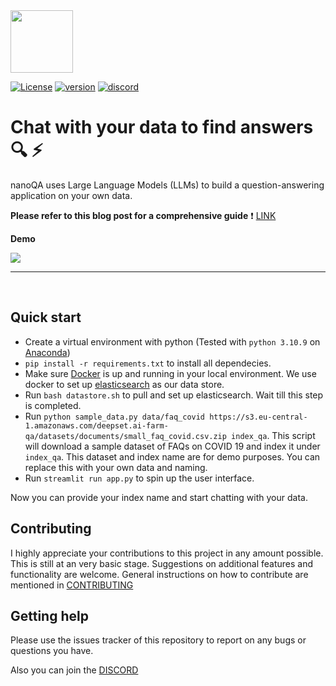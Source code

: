 <!-- # nanoQA -->
<img src="./utils/logo.jpg" height="100">

[![License](https://img.shields.io/badge/License-Apache%202.0-blue.svg)](https://github.com/miranthajayatilake/kudle/blob/main/LICENSE) [![version](https://img.shields.io/badge/version-0.2-yellow)]() [![discord](https://img.shields.io/badge/chat-discord-blueviolet)](https://discord.gg/Pu2YJDzScZ)



# Chat with your data to find answers :mag: :zap: 

nanoQA uses Large Language Models (LLMs) to build a question-answering application on your own data.

**Please refer to this blog post for a comprehensive guide** :heavy_exclamation_mark: [LINK](https://medium.com/@miranthaj/building-a-chat-ai-to-answer-about-your-own-data-part-i-f05dde32ff1b)

**Demo**

<img src="./utils/demo.gif">

---
<br/>

## Quick start

- Create a virtual environment with python (Tested with `python 3.10.9` on [Anaconda](https://www.anaconda.com/))
- `pip install -r requirements.txt` to install all dependecies.
- Make sure [Docker](https://www.docker.com/) is up and running in your local environment. We use docker to set up [elasticsearch](https://www.elastic.co/guide/en/elasticsearch/reference/current/docker.html) as our data store.
- Run `bash datastore.sh` to pull and set up elasticsearch. Wait till this step is completed.
- Run `python sample_data.py data/faq_covid https://s3.eu-central-1.amazonaws.com/deepset.ai-farm-qa/datasets/documents/small_faq_covid.csv.zip index_qa`. This script will download a sample dataset of FAQs on COVID 19 and index it under `index_qa`. This dataset and index name are for demo purposes. You can replace this with your own data and naming.
- Run `streamlit run app.py` to spin up the user interface.

Now you can provide your index name and start chatting with your data.

## Contributing

I highly appreciate your contributions to this project in any amount possible. This is still at an very basic stage. Suggestions on additional features and functionality are welcome. General instructions on how to contribute are mentioned in [CONTRIBUTING](CONTRIBUTING.md)

## Getting help

Please use the issues tracker of this repository to report on any bugs or questions you have.

Also you can join the [DISCORD](https://discord.gg/Pu2YJDzScZ)
